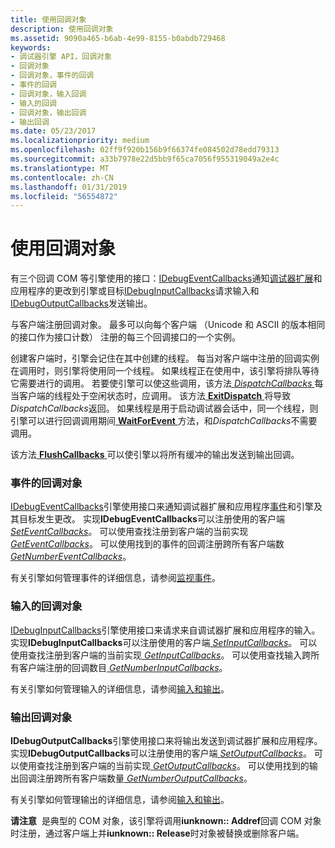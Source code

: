 ```yaml
---
title: 使用回调对象
description: 使用回调对象
ms.assetid: 9090a465-b6ab-4e99-8155-b0abdb729468
keywords:
- 调试器引擎 API，回调对象
- 回调对象
- 回调对象，事件的回调
- 事件的回调
- 回调对象，输入回调
- 输入的回调
- 回调对象，输出回调
- 输出回调
ms.date: 05/23/2017
ms.localizationpriority: medium
ms.openlocfilehash: 02ff9f920b156b9f66374fe084502d78edd79313
ms.sourcegitcommit: a33b7978e22d5bb9f65ca7056f955319049a2e4c
ms.translationtype: MT
ms.contentlocale: zh-CN
ms.lasthandoff: 01/31/2019
ms.locfileid: "56554872"
---
```

# <a name="using-callback-objects"></a>使用回调对象


有三个回调 COM 等引擎使用的接口：[IDebugEventCallbacks](https://msdn.microsoft.com/library/windows/hardware/ff550550)通知[调试器扩展](debugger-extensions.md)和应用程序的更改到引擎或目标[IDebugInputCallbacks](https://msdn.microsoft.com/library/windows/hardware/ff550785)请求输入和[IDebugOutputCallbacks](https://msdn.microsoft.com/library/windows/hardware/ff550801)发送输出。

与客户端注册回调对象。 最多可以向每个客户端 （Unicode 和 ASCII 的版本相同的接口作为接口计数） 注册的每三个回调接口的一个实例。

创建客户端时，引擎会记住在其中创建的线程。 每当对客户端中注册的回调实例在调用时，则引擎将使用同一个线程。 如果线程正在使用中，该引擎将排队等待它需要进行的调用。 若要使引擎可以使这些调用，该方法[ *DispatchCallbacks* ](https://msdn.microsoft.com/library/windows/hardware/ff541970)每当客户端的线程处于空闲状态时，应调用。 该方法[ **ExitDispatch** ](https://msdn.microsoft.com/library/windows/hardware/ff543265)将导致*DispatchCallbacks*返回。 如果线程是用于启动调试器会话中，同一个线程，则引擎可以进行回调调用期间[ **WaitForEvent** ](https://msdn.microsoft.com/library/windows/hardware/ff561229)方法，和*DispatchCallbacks*不需要调用。

该方法[ **FlushCallbacks** ](https://msdn.microsoft.com/library/windows/hardware/ff545475)可以使引擎以将所有缓冲的输出发送到输出回调。

### <a name="span-ideventcallbacksspanspan-ideventcallbacksspanevent-callback-objects"></a><span id="event_callbacks"></span><span id="EVENT_CALLBACKS"></span>事件的回调对象

[IDebugEventCallbacks](https://msdn.microsoft.com/library/windows/hardware/ff550550)引擎使用接口来通知调试器扩展和应用程序[事件](events.md#events)和引擎及其目标发生更改。 实现**IDebugEventCallbacks**可以注册使用的客户端[ *SetEventCallbacks*](https://msdn.microsoft.com/library/windows/hardware/ff556671)。 可以使用查找注册到客户端的当前实现[ *GetEventCallbacks*](https://msdn.microsoft.com/library/windows/hardware/ff546601)。 可以使用找到的事件的回调注册跨所有客户端数[ *GetNumberEventCallbacks*](https://msdn.microsoft.com/library/windows/hardware/ff547896)。

有关引擎如何管理事件的详细信息，请参阅[监视事件](monitoring-events.md)。

### <a name="span-idinputcallbacksspanspan-idinputcallbacksspaninput-callback-objects"></a><span id="input_callbacks"></span><span id="INPUT_CALLBACKS"></span>输入的回调对象

[IDebugInputCallbacks](https://msdn.microsoft.com/library/windows/hardware/ff550785)引擎使用接口来请求来自调试器扩展和应用程序的输入。 实现**IDebugInputCallbacks**可以注册使用的客户端[ *SetInputCallbacks*](https://msdn.microsoft.com/library/windows/hardware/ff556721)。 可以使用查找注册到客户端的当前实现[ *GetInputCallbacks*](https://msdn.microsoft.com/library/windows/hardware/ff546892)。 可以使用查找输入跨所有客户端注册的回调数目[ *GetNumberInputCallbacks*](https://msdn.microsoft.com/library/windows/hardware/ff547923)。

有关引擎如何管理输入的详细信息，请参阅[输入和输出](using-input-and-output.md)。

### <a name="span-idoutputcallbacksspanspan-idoutputcallbacksspanoutput-callback-objects"></a><span id="output_callbacks"></span><span id="OUTPUT_CALLBACKS"></span>输出回调对象

**IDebugOutputCallbacks**引擎使用接口来将输出发送到调试器扩展和应用程序。 实现**IDebugOutputCallbacks**可以注册使用的客户端[ *SetOutputCallbacks*](https://msdn.microsoft.com/library/windows/hardware/ff556751)。 可以使用查找注册到客户端的当前实现[ *GetOutputCallbacks*](https://msdn.microsoft.com/library/windows/hardware/ff548071)。 可以使用找到的输出回调注册跨所有客户端数量[ *GetNumberOutputCallbacks*](https://msdn.microsoft.com/library/windows/hardware/ff547931)。

有关引擎如何管理输出的详细信息，请参阅[输入和输出](using-input-and-output.md)。

**请注意**  是典型的 COM 对象，该引擎将调用**iunknown:: Addref**回调 COM 对象时注册，通过客户端上并**iunknown:: Release**时对象被替换或删除客户端。

 

 

 





